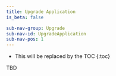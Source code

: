 ```yaml
---
title: Upgrade Application
is_beta: false

sub-nav-group: Upgrade
sub-nav-id: UpgradeApplication
sub-nav-pos: 1
---
```


* This will be replaced by the TOC
{:toc}

TBD
